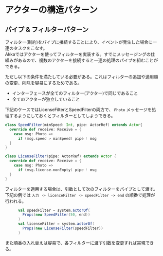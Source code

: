 # アクターの構造パターン

## パイプ & フィルターパターン
フィルター(制約)をパイプに接続することにより、イベントが発生した場合に一連のタスクをこなす。  
Akkaではアクターを使ってフィルターを実装する。すでにメッセージングの仕組みがあるので、複数のアクターを接続すると一連の処理のパイプを組むことができる。

ただし以下の条件を満たしている必要がある。これはフィルターの追加や適用順の変更、削除を容易にするためである。

* インターフェースが全てのフィルター(アクター)で同じであること
* 全てのアクターが独立していること

下記のケースではLicenseFilterとSpeedFilterの両方で、 `Photo` メッセージを処理するようにしておくとフィルターとしてしようできる。

```scala
class SpeedFilter(minSpeed: Int, pipe: ActorRef) extends Actor{
  override def receive: Receive = {
    case msg: Photo =>
      if (msg.speed > minSpeed) pipe ! msg
  }
}

class LicenseFilter(pipe: ActorRef) extends Actor {
  override def receive: Receive = {
    case msg: Photo =>
      if (msg.license.nonEmpty) pipe ! msg
  }
}
```

フィルターを適用する場合は、引数として次のフィルターをパイプとして渡す。
下記の例では `入力 -> licenceFilter -> speedFilter -> end` の順番で処理が行われる。

```scala
      val speedFilter = system.actorOf(
        Props(new SpeedFilter(50, end))
      )
      val licenseFilter = system.actorOf(
        Props(new LicenseFilter(speedFilter))
      )
```

また順番の入れ替えは容易で、各フィルターに渡す引数を変更すれば実現できる。
